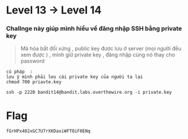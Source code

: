 # Level 13 -> Level 14

### Challnge này giúp mình hiểu về đăng nhập SSH bằng private key 

>  Mã hóa bất đối xứng , public key được lưu ở server (mọi người đều xem được ) , mình giữ private key , đăng nhập cùng nó thay cho password 

```
cú pháp  :
lưu ý mình phải lưu cái private key của người ta lại  
chmod 700 priavte.key  

ssh -p 2220 bandit14@bandit.labs.overthewire.org -i private.key 
```

# Flag 
```
fGrHPx402xGC7U7rXKDaxiWFTOiF0ENq
```